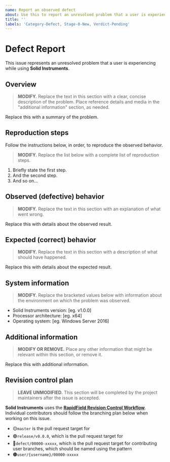 ```yaml
---
name: Report an observed defect
about: Use this to report an unresolved problem that a user is experiencing.
title: ''
labels: 'Category-Defect, Stage-0-New, Verdict-Pending'
---
```


# Defect Report

This issue represents an unresolved problem that a user is experiencing while using **Solid Instruments**.

## Overview

> **MODIFY.** Replace the text in this section with a clear, concise description of the problem. Place reference details and media in the "additional information" section, as needed.

Replace this with a summary of the problem.

## Reproduction steps

Follow the instructions below, in order, to reproduce the observed behavior.

> **MODIFY.** Replace the list below with a complete list of reproduction steps.

1. Briefly state the first step.
2. And the second step.
3. And so on...

## Observed (defective) behavior

> **MODIFY.** Replace the text in this section with an explanation of what went wrong.

Replace this with details about the observed result.

## Expected (correct) behavior

> **MODIFY.** Replace the text in this section with a description of what should have happened.

Replace this with details about the expected result.

## System information

> **MODIFY.** Replace the bracketed values below with information about the environment on which the problem was observed.

- Solid Instruments version: [eg. v1.0.0]
- Processor architecture: [eg. x64]
- Operating system: [eg. Windows Server 2016]

## Additional information

> **MODIFY OR REMOVE.** Place any other information that might be relevant within this section, or remove it.

Replace this with additional information.

## Revision control plan

> **LEAVE UNMODIFIED.** This section will be completed by the project maintainers after the issue is accepted.

**Solid Instruments** uses the [**RapidField Revision Control Workflow**](https://github.com/RapidField/solid-instruments/blob/master/CONTRIBUTING.md#revision-control-strategy). Individual contributors should follow the branching plan below when working on this issue.

- :yellow_circle:`master` is the pull request target for
- :purple_circle:`release/v0.0.0`, which is the pull request target for
- :red_circle:`defect/00000-xxxxx`, which is the pull request target for contributing user branches, which should be named using the pattern
- :brown_circle:`user/{username}/00000-xxxxx`

